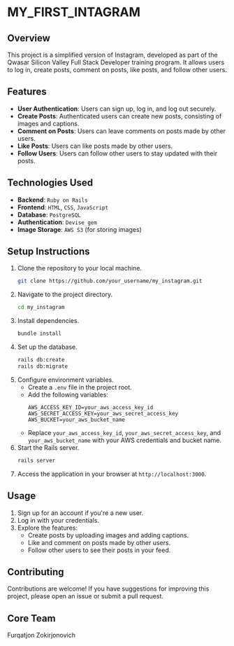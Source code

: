 # MY_FIRST_INTAGRAM

## Overview
This project is a simplified version of Instagram, developed as part of the Qwasar Silicon Valley Full Stack Developer training program. It allows users to log in, create posts, comment on posts, like posts, and follow other users.

## Features
- **User Authentication**: Users can sign up, log in, and log out securely.
- **Create Posts**: Authenticated users can create new posts, consisting of images and captions.
- **Comment on Posts**: Users can leave comments on posts made by other users.
- **Like Posts**: Users can like posts made by other users.
- **Follow Users**: Users can follow other users to stay updated with their posts.

## Technologies Used
- **Backend**: `Ruby on Rails`
- **Frontend**: `HTML`, `CSS`, `JavaScript`
- **Database**: `PostgreSQL`
- **Authentication**: `Devise gem`
- **Image Storage**: `AWS S3` (for storing images)

## Setup Instructions
1. Clone the repository to your local machine.
   ```bash
   git clone https://github.com/your_username/my_instagram.git
   ```
2. Navigate to the project directory.
   ```bash
   cd my_instagram
   ```
3. Install dependencies.
   ```bash
   bundle install
   ```
4. Set up the database.
   ```bash
   rails db:create
   rails db:migrate
   ```
5. Configure environment variables.
   - Create a `.env` file in the project root.
   - Add the following variables:
     ```
     AWS_ACCESS_KEY_ID=your_aws_access_key_id
     AWS_SECRET_ACCESS_KEY=your_aws_secret_access_key
     AWS_BUCKET=your_aws_bucket_name
     ```
   - Replace `your_aws_access_key_id`, `your_aws_secret_access_key`, and `your_aws_bucket_name` with your AWS credentials and bucket name.
6. Start the Rails server.
   ```bash
   rails server
   ```
7. Access the application in your browser at `http://localhost:3000`.

## Usage
1. Sign up for an account if you're a new user.
2. Log in with your credentials.
3. Explore the features:
   - Create posts by uploading images and adding captions.
   - Like and comment on posts made by other users.
   - Follow other users to see their posts in your feed.
   
## Contributing
Contributions are welcome! If you have suggestions for improving this project, please open an issue or submit a pull request.

## Core Team 
Furqatjon Zokirjonovich
